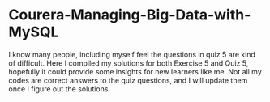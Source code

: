# Courera-Managing-Big-Data-with-MySQL

I know many people, including myself feel the questions in quiz 5 are kind of difficult. 
Here I compiled my solutions for both Exercise 5 and Quiz 5, hopefully it could provide some insights for new learners like me. 
Not all my codes are correct answers to the quiz questions, and I will update them once I figure out the solutions. 
